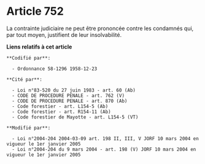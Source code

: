 # Article 752

La contrainte judiciaire ne peut être prononcée contre les condamnés qui, par tout moyen, justifient de leur insolvabilité.

**Liens relatifs à cet article**

	**Codifié par**:

	  - Ordonnance 58-1296 1958-12-23

	**Cité par**:

	  - Loi n°83-520 du 27 juin 1983 - art. 60 (Ab)
	  - CODE DE PROCEDURE PENALE - art. 762 (V)
	  - CODE DE PROCEDURE PENALE - art. 870 (Ab)
	  - Code forestier - art. L154-5 (Ab)
	  - Code forestier - art. R154-11 (Ab)
	  - Code forestier de Mayotte - art. L154-5 (VT)

	**Modifié par**:

	  - Loi n°2004-204 2004-03-09 art. 198 II, III, V JORF 10 mars 2004 en vigueur le 1er janvier 2005
	  - Loi n°2004-204 du 9 mars 2004 - art. 198 (V) JORF 10 mars 2004 en vigueur le 1er janvier 2005
